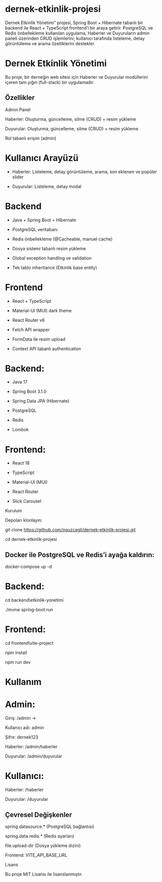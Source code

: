 # dernek-etkinlik-projesi
Dernek Etkinlik Yönetimi” projesi, Spring Boot + Hibernate tabanlı bir backend ile React + TypeScript frontend’i bir araya getirir. PostgreSQL ve Redis önbellekleme kullanılan uygulama, Haberler ve Duyuruların admin paneli üzerinden CRUD işlemlerini; kullanıcı tarafında listeleme, detay görüntüleme ve arama özelliklerini destekler.

# Dernek Etkinlik Yönetimi

Bu proje, bir derneğin web sitesi için Haberler ve Duyurular modüllerini içeren tam yığın (full-stack) bir uygulamadır.

## Özellikler

Admin Panel

Haberler: Oluşturma, güncelleme, silme (CRUD) + resim yükleme

Duyurular: Oluşturma, güncelleme, silme (CRUD) + resim yükleme

Rol tabanlı erişim (admin)

# Kullanıcı Arayüzü

- Haberler: Listeleme, detay görüntüleme, arama, son eklenen ve popüler slider

- Duyurular: Listeleme, detay modal

# Backend

- Java + Spring Boot + Hibernate

- PostgreSQL veritabanı

- Redis önbellekleme (@Cacheable, manuel cache)

- Dosya sistemi tabanlı resim yükleme

- Global exception handling ve validation

- Tek tablo inheritance (Etkinlik base entity)

# Frontend

- React + TypeScript

- Material-UI (MUI) dark theme

- React Router v6

- Fetch API wrapper

- FormData ile resim upload

- Context API tabanlı authentication

# Backend:

- Java 17

- Spring Boot 3.1.0

- Spring Data JPA (Hibernate)

- PostgreSQL

- Redis

- Lombok

# Frontend:

- React 18

- TypeScript

- Material-UI (MUI)

- React Router

- Slick Carousel

Kurulum

Depoları klonlayın:

git clone https://github.com/oguzcagli/dernek-etkinlik-projesi.git

cd dernek-etkinlik-projesi

## Docker ile PostgreSQL ve Redis’i ayağa kaldırın:

docker-compose up -d

# Backend:

cd backend\etkinlik-yonetimi

./mvnw spring-boot:run

# Frontend:

cd frontend\vite-project

npm install

npm run dev

# Kullanım

# Admin:

Giriş: /admin → 

Kullanıcı adı: admin

Şifre: dernek123

Haberler: /admin/haberler

Duyurular: /admin/duyurular

# Kullanıcı:

Haberler: /haberler

Duyurular: /duyurular

## Çevresel Değişkenler

spring.datasource.* (PostgreSQL bağlantısı)

spring.data.redis.* (Redis ayarları)

file.upload-dir (Dosya yükleme dizini)

Frontend: VITE_API_BASE_URL

Lisans

Bu proje MIT Lisansı ile lisanslanmıştır.
